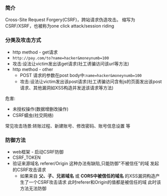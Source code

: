 ### 简介

Cross-Site Request Forgery(CSRF)，跨站请求伪造攻击。
缩写为 CSRF/XSRF，也被称为one click attack/session riding

### 分类及攻击方式

*  http method - get请求
  * `http://pay.com/to?name=hacker&moneynumb=100`
  * 攻击:设法让victim发出该get请求(社工诱骗访问该url等方法)
* http method - other
  * POST 请求的参数在post body中:`name=hacker&moneynumb=100`
  * 攻击:设法让victim发出该post请求(社工诱骗访问含有js的页面发出该post请求、其他漏洞如XSS构造并发送该请求等方法)

危害:
* 未授权操作(数据增删改操作)
* CSRF蠕虫(社交网络)

常见攻击场景:转账过程、新建账号、修改密码、账号信息设置 等

### 防御方法

* web框架 - 启动CSRF防御
* CSRF_TOKEN
* 验证来源域名 referer/Origin 这种办法有缺陷,只能防御"不被信任"的域 发起的CSRF攻击请求
  * 如果来自 **父、子、兄弟域名** 或 **CORS中被信任的域名** 的XSS漏洞构造产生了一个CSRF攻击请求 此时referer和Origin的值都是被信任的域 此时该方法无法防御
